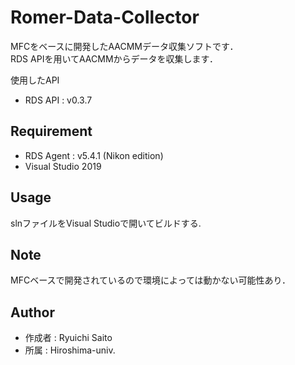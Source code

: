 # Romer-Data-Collector

MFCをベースに開発したAACMMデータ収集ソフトです．<br>
RDS APIを用いてAACMMからデータを収集します．

使用したAPI
* RDS API : v0.3.7 


## Requirement
 
* RDS Agent : v5.4.1 (Nikon edition)
* Visual Studio 2019


## Usage

slnファイルをVisual Studioで開いてビルドする.


## Note
 
MFCベースで開発されているので環境によっては動かない可能性あり．

 
## Author

* 作成者 : Ryuichi Saito
* 所属   : Hiroshima-univ. 


